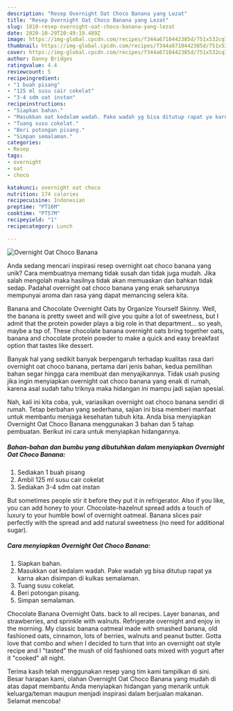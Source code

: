 ```yaml
---
description: "Resep Overnight Oat Choco Banana yang Lezat"
title: "Resep Overnight Oat Choco Banana yang Lezat"
slug: 1810-resep-overnight-oat-choco-banana-yang-lezat
date: 2020-10-29T20:49:19.489Z
image: https://img-global.cpcdn.com/recipes/f344a6710442385d/751x532cq70/overnight-oat-choco-banana-foto-resep-utama.jpg
thumbnail: https://img-global.cpcdn.com/recipes/f344a6710442385d/751x532cq70/overnight-oat-choco-banana-foto-resep-utama.jpg
cover: https://img-global.cpcdn.com/recipes/f344a6710442385d/751x532cq70/overnight-oat-choco-banana-foto-resep-utama.jpg
author: Danny Bridges
ratingvalue: 4.4
reviewcount: 5
recipeingredient:
- "1 buah pisang"
- "125 ml susu cair cokelat"
- "3-4 sdm oat instan"
recipeinstructions:
- "Siapkan bahan."
- "Masukkan oat kedalam wadah. Pake wadah yg bisa ditutup rapat ya karna akan disimpan di kulkas semalaman."
- "Tuang susu cokelat."
- "Beri potongan pisang."
- "Simpan semalaman."
categories:
- Resep
tags:
- overnight
- oat
- choco

katakunci: overnight oat choco 
nutrition: 174 calories
recipecuisine: Indonesian
preptime: "PT16M"
cooktime: "PT57M"
recipeyield: "1"
recipecategory: Lunch

---
```



![Overnight Oat Choco Banana](https://img-global.cpcdn.com/recipes/f344a6710442385d/751x532cq70/overnight-oat-choco-banana-foto-resep-utama.jpg)

Anda sedang mencari inspirasi resep overnight oat choco banana yang unik? Cara membuatnya memang tidak susah dan tidak juga mudah. Jika salah mengolah maka hasilnya tidak akan memuaskan dan bahkan tidak sedap. Padahal overnight oat choco banana yang enak seharusnya mempunyai aroma dan rasa yang dapat memancing selera kita.

Banana and Chocolate Overnight Oats by Organize Yourself Skinny. Well, the banana is pretty sweet and will give you quite a lot of sweetness, but I admit that the protein powder plays a big role in that department… so yeah, maybe a tsp of. These chocolate banana overnight oats bring together oats, banana and chocolate protein powder to make a quick and easy breakfast option that tastes like dessert.

Banyak hal yang sedikit banyak berpengaruh terhadap kualitas rasa dari overnight oat choco banana, pertama dari jenis bahan, kedua pemilihan bahan segar hingga cara membuat dan menyajikannya. Tidak usah pusing jika ingin menyiapkan overnight oat choco banana yang enak di rumah, karena asal sudah tahu triknya maka hidangan ini mampu jadi sajian spesial.


Nah, kali ini kita coba, yuk, variasikan overnight oat choco banana sendiri di rumah. Tetap berbahan yang sederhana, sajian ini bisa memberi manfaat untuk membantu menjaga kesehatan tubuh kita. Anda bisa menyiapkan Overnight Oat Choco Banana menggunakan 3 bahan dan 5 tahap pembuatan. Berikut ini cara untuk menyiapkan hidangannya.

<!--inarticleads1-->

##### Bahan-bahan dan bumbu yang dibutuhkan dalam menyiapkan Overnight Oat Choco Banana:

1. Sediakan 1 buah pisang
1. Ambil 125 ml susu cair cokelat
1. Sediakan 3-4 sdm oat instan


But sometimes people stir it before they put it in refrigerator. Also if you like, you can add honey to your. Chocolate-hazelnut spread adds a touch of luxury to your humble bowl of overnight oatmeal. Banana slices pair perfectly with the spread and add natural sweetness (no need for additional sugar). 

<!--inarticleads2-->

##### Cara menyiapkan Overnight Oat Choco Banana:

1. Siapkan bahan.
1. Masukkan oat kedalam wadah. Pake wadah yg bisa ditutup rapat ya karna akan disimpan di kulkas semalaman.
1. Tuang susu cokelat.
1. Beri potongan pisang.
1. Simpan semalaman.


Chocolate Banana Overnight Oats. back to all recipes. Layer bananas, and strawberries, and sprinkle with walnuts. Refrigerate overnight and enjoy in the morning. My classic banana oatmeal made with smashed banana, old fashioned oats, cinnamon, lots of berries, walnuts and peanut butter. Gotta love that combo and when I decided to turn that into an overnight oat style recipe and I &#34;tasted&#34; the mush of old fashioned oats mixed with yogurt after it &#34;cooked&#34; all night. 

Terima kasih telah menggunakan resep yang tim kami tampilkan di sini. Besar harapan kami, olahan Overnight Oat Choco Banana yang mudah di atas dapat membantu Anda menyiapkan hidangan yang menarik untuk keluarga/teman maupun menjadi inspirasi dalam berjualan makanan. Selamat mencoba!
